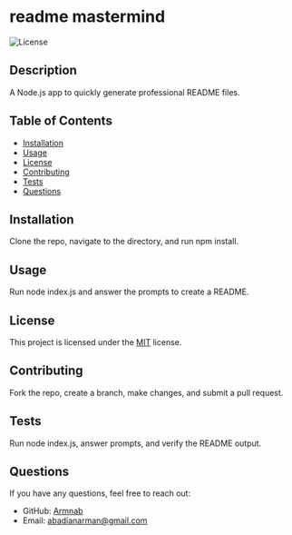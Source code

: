 # readme mastermind
  
  ![License](https://img.shields.io/badge/License-MIT-blue.svg)
  
  ## Description
  
  A Node.js app to quickly generate professional README files.
  
  ## Table of Contents
  
  - [Installation](#installation)
  - [Usage](#usage)
  - [License](#license)
  - [Contributing](#contributing)
  - [Tests](#tests)
  - [Questions](#questions)
  
  ## Installation
  
  Clone the repo, navigate to the directory, and run npm install.
  
  ## Usage
  
  Run node index.js and answer the prompts to create a README.
  
  ## License
  
  This project is licensed under the [MIT](https://opensource.org/licenses/MIT) license.
  
  ## Contributing
  
  Fork the repo, create a branch, make changes, and submit a pull request.
  
  ## Tests
  
  Run node index.js, answer prompts, and verify the README output.
  
  ## Questions
  
  If you have any questions, feel free to reach out:
  
  - GitHub: [Armnab](https://github.com/Armnab)
  - Email: [abadianarman@gmail.com](mailto:abadianarman@gmail.com)
  